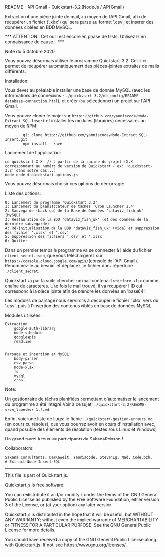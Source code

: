 
README - API Gmail - Quickstart-3.2 (NodeJs / API Gmail)

Extraction d'une pièce jointe de mail, au moyen de l'API Gmail, afin de récupérer un fichier ('.xlsx') qui sera parsé au format '.csv', et insérer des données ciblées en BDD MySQL.

*** ATTENTION : Cet outil est encore en phase de tests. Utilisez le en connaissance de cause... ***
        

        
Note du 5 Octobre 2020:

Vous pouvez désormais utiliser le programme Quickstart-3.2. Celui-ci permet de récupérer automatiquement des pièces-jointes extraites de mails différents.

Installation:

Vous devez au préalable installer une base de donnée MySQL (avec les informations de connexions - `./quickstart-3.2/db_config/README-database-connection.html`), et créer (ou sélectionner) un projet sur l'API Gmail.

Vous pouvez cloner le projet sur `https://github.com/yanniscode/Node-Extract_SQL-Insert` et installer les modules (librairies) nécessaires au moyen de NPM:

        	git clone https://github.com/yanniscode/Node-Extract_SQL-Insert.git
        	npm install --save

Lancement de l'application:
        
	cd quickstart-X-X  // à partir de la racine du projet (X.X correspondant au numéro de version de Quickstart - ex: 'quickstart-3.2' dans notre cas...)
	node node 0-quickstart-options.js
        
Vous pouvez désormais choisir ces options de démarrage:

Liste des options:

	0: Lancement du programme 'Quickstart 3.2'
	1: Lancement du planificateur de tâches 'Cron Launcher 1.4'
	2: Sauvegarde (back-up) de la Base de Données 'dataviz_fish_uk' (MySQL)
	3: Restauration de la BDD 'dataviz_fish_uk' (et des données de la dernière sauvegarde)
	4: Ré-initialisation de la BDD 'dataviz_fish_uk' (vide) et suppression des fichier '.xlsx' et '.csv'
	5: Suppression des fichiers '.csv' et '.xlsx'
	6: Quitter


Dans un premier temps le programme va se connecter à l'aide du fichier `client_secret.json`, que vous téléchargerez sur `https://console.cloud.google.com/apis/`(console de l'API Gmail). Renommez-le au besoin, et déplacez ce fichier dans répertoire `./client_secret`.

Quickstart va par la suite chercher un mail contenant `whitform.xlsx` comme chaîne de caractères. Une fois le mail trouvé, il va récupérer l'ID qui correspond à la pièce jointe afin de prendre les données en 'base64'.

Les modules de parsage nous servirons à découper le fichier '.xlsx' vers du '.csv', puis à l'insertion des contenus ciblés en base de données MySQL.

Modules utilisées:


	Extraction:
		google-auth-library
		node-schedule
		googleapis
		readline


	Parsage et insertion en MySQL:
		body-parser
		csv-parse
		node-xlsx
		fs
		mysql
		cron
		


 Note:

Un gestionnaire de tâches planifiées permettant d'automatiser le lancement du programme a été intégré.Voir à ce sujet: `./quickstart-3.2/README-cron_launcher-1.4.md`.


Enfin, voici une liste de bugs: le fichier `./quickstart-gestion-erreurs.md` (en cours ou résolus), que vous pourrez avoir en cours d'installation avec, quand possible des éléments de résolution (testés sous Linux et Windows)


Un grand merci à tous les participants de SakanaPoisson !


Collaborators:

	Sakana Consultants, DarKaweit, Yanniscode, StevenLg, Nad, Code.bzh.
	# Extract-Node-Insert-SQL

-------------------------------------------------------------------------------------------------------------------------------------------------------


This file is part of Quickstart.js.


Quickstart.js is free software: 

You can redistribute it and/or modify
it under the terms of the GNU General Public License as published by
the Free Software Foundation, either version 3 of the License, or
(at your option) any later version.

Quickstart.js is distributed in the hope that it will be useful,
but WITHOUT ANY WARRANTY; without even the implied warranty of
MERCHANTABILITY or FITNESS FOR A PARTICULAR PURPOSE.  See the
GNU General Public License for more details.


You should have received a copy of the GNU General Public License
along with Quickstart.js.  If not, see <https://www.gnu.org/licenses/>.


---------------------------------------------------------------------------------------------------------------------------------------------------------


